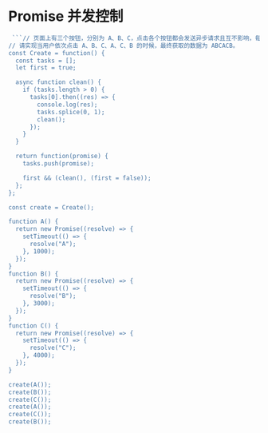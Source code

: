 # Promise 并发控制 

```js
 ```// 页面上有三个按钮，分别为 A、B、C，点击各个按钮都会发送异步请求且互不影响，每次请求回来的数据都为按钮的名字。
// 请实现当用户依次点击 A、B、C、A、C、B 的时候，最终获取的数据为 ABCACB。
const Create = function() {
  const tasks = [];
  let first = true;

  async function clean() {
    if (tasks.length > 0) {
      tasks[0].then((res) => {
        console.log(res);
        tasks.splice(0, 1);
        clean();
      });
    }
  }

  return function(promise) {
    tasks.push(promise);

    first && (clean(), (first = false));
  };
};

const create = Create();

function A() {
  return new Promise((resolve) => {
    setTimeout(() => {
      resolve("A");
    }, 1000);
  });
}
function B() {
  return new Promise((resolve) => {
    setTimeout(() => {
      resolve("B");
    }, 3000);
  });
}
function C() {
  return new Promise((resolve) => {
    setTimeout(() => {
      resolve("C");
    }, 4000);
  });
}

create(A());
create(B());
create(C());
create(A());
create(C());
create(B());
